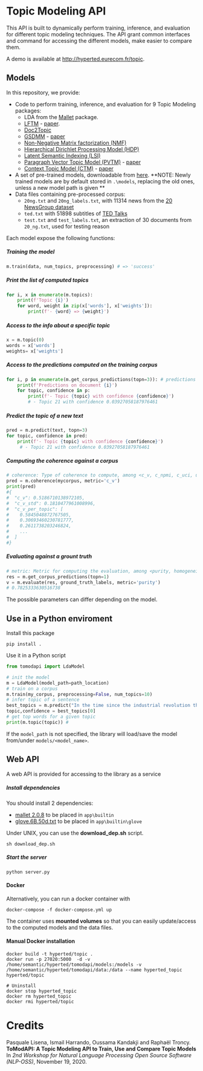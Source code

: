 # Topic Modeling API

This API is built to dynamically perform training, inference, and evaluation for different topic modeling techniques.
The API grant common interfaces and command for accessing the different models, make easier to compare them.

A demo is available at http://hyperted.eurecom.fr/topic.

## Models

In this repository, we provide:

* Code to perform training, inference, and evaluation for 9 Topic Modeling packages:
  * LDA from the [Mallet](http://mallet.cs.umass.edu/) package.
  * [LFTM](https://github.com/datquocnguyen/LFTM) - [paper](https://tacl2013.cs.columbia.edu/ojs/index.php/tacl/article/view/582/158).
  * [Doc2Topic](https://github.com/sronnqvist/doc2topic)
  * [GSDMM](https://github.com/rwalk/gsdmm) - [paper](https://pdfs.semanticscholar.org/058a/d0815ce350f0e7538e00868c762be78fe5ef.pdf)
  * [Non-Negative Matrix factorization (NMF)](https://radimrehurek.com/gensim/models/nmf.html) 
  * [Hierarchical Dirichlet Processing Model (HDP)](https://radimrehurek.com/gensim/models/hdpmodel.html) 
  * [Latent Semantic Indexing (LSI)](https://radimrehurek.com/gensim/models/lsimodel.html)
  * [Paragraph Vector Topic Model (PVTM)](https://github.com/davidlenz/pvtm) - [paper](https://journals.plos.org/plosone/article?id=10.1371/journal.pone.0226685)
  * [Context Topic Model (CTM)](https://github.com/MilaNLProc/contextualized-topic-models) - [paper](https://arxiv.org/abs/2004.03974)
* A set of pre-trained models, downloadable from [here](https://www.dropbox.com/sh/sc0ffz1sig3ii5b/AAAWlM4DMpWMy2MN3CGKbWjwa?dl=0). **NOTE: Newly trained models are by default stored in `.\models`, replacing the old ones, unless a new model path is given **
* Data files containing pre-processed corpus:
  * `20ng.txt` and `20ng_labels.txt`, with 11314 news from the [20 NewsGroup dataset](http://qwone.com/~jason/20Newsgroups/)
  * `ted.txt` with 51898 subtitles of [TED Talks](https://www.ted.com/)
  * `test.txt` and `test_labels.txt`, an extraction of 30 documents from `20_ng.txt`, used for testing reason

Each model expose the following functions:

##### Training the model
```python    
m.train(data, num_topics, preprocessing) # => 'success'
```

##### Print the list of computed topics
```python
for i, x in enumerate(m.topics):
    print(f'Topic {i}')
    for word, weight in zip(x['words'], x['weights']):
        print(f'- {word} => {weight}')
```

##### Access to the info about a specific topic

```python
x = m.topic(0)
words = x['words']
weights= x['weights']
```

##### Access to the predictions computed on the training corpus

```python
for i, p in enumerate(m.get_corpus_predictions(topn=3)): # predictions for each document
    print(f'Predictions on document {i}')
    for topic, confidence in p:
        print(f'- Topic {topic} with confidence {confidence}')
        # - Topic 21 with confidence 0.03927058187976461
```

##### Predict the topic of a new text

```python
pred = m.predict(text, topn=3)
for topic, confidence in pred:
    print(f'- Topic {topic} with confidence {confidence}')
     # - Topic 21 with confidence 0.03927058187976461
```

##### Computing the coherence against a corpus

```python
# coherence: Type of coherence to compute, among <c_v, c_npmi, c_uci, u_mass>. See https://radimrehurek.com/gensim/models/coherencemodel.html#gensim.models.coherencemodel.CoherenceModel
pred = m.coherence(mycorpus, metric='c_v')
print(pred)
#{
#  "c_v": 0.5186710138972105,
#  "c_v_std": 0.1810477961008996,
#  "c_v_per_topic": [
#    0.5845048872767505,
#    0.30693460230781777,
#    0.2611738203246824,
#    ...
#  ]
#}
```

##### Evaluating against a grount truth

```python
# metric: Metric for computing the evaluation, among <purity, homogeneity, completeness, v-measure, nmi>.
res = m.get_corpus_predictions(topn=1)
v = m.evaluate(res, ground_truth_labels, metric='purity')
# 0.7825333630516738
```

The possible parameters can differ depending on the model.

## Use in a Python enviroment

Install this package

    pip install .

Use it in a Python script

```python
from tomodapi import LdaModel

# init the model 
m = LdaModel(model_path=path_location) 
# train on a corpus
m.train(my_corpus, preprocessing=False, num_topics=10) 
# infer topic of a sentence
best_topics = m.predict("In the time since the industrial revolution the climate has increasingly been affected by human activities that are causing global warming and climate change") 
topic,confidence = best_topics[0] 
# get top words for a given topic
print(m.topic(topic)) # 
```

If the `model_path` is not specified, the library will load/save the model from/under `models/<model_name>`.

## Web API

A web API is provided for accessing to the library as a service

##### Install dependencies

You should install 2 dependencies:
- [mallet 2.0.8](http://mallet.cs.umass.edu/dist/mallet-2.0.8.tar.gz) to be placed in `app\builtin`
- [glove.6B.50d.txt](http://nlp.stanford.edu/data/glove.6B.zip) to be placed in `app\builtin\glove`

Under UNIX, you can use the **download_dep.sh** script.

    sh download_dep.sh


##### Start the server

    python server.py

#### Docker

Alternatively, you can run a docker container with

    docker-compose -f docker-compose.yml up

The container uses **mounted volumes** so that you can easily update/access to the computed models and the data files.

#### Manual Docker installation

    docker build -t hyperted/topic .
    docker run -p 27020:5000  -d -v /home/semantic/hyperted/tomodapi/models:/models -v /home/semantic/hyperted/tomodapi/data:/data --name hyperted_topic hyperted/topic

    # Uninstall
    docker stop hyperted_topic
    docker rm hyperted_topic
    docker rmi hyperted/topic


# Credits

Pasquale Lisena, Ismail Harrando, Oussama Kandakji and Raphaël Troncy.
**ToModAPI: A Topic Modeling API to Train, Use and Compare Topic Models**
In _2nd Workshop for Natural Language Processing Open Source Software (NLP-OSS)_, November 19, 2020.
